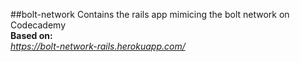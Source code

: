 ##bolt-network
Contains the rails app mimicing the bolt network on Codecademy</br>
<strong>Based on: </strong></br>
<em>https://bolt-network-rails.herokuapp.com/</em>